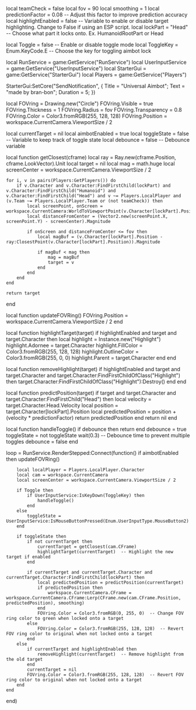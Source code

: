 local teamCheck = false
local fov = 90
local smoothing = 1
local predictionFactor = 0.08  -- Adjust this factor to improve prediction accuracy
local highlightEnabled = false  -- Variable to enable or disable target highlighting. Change to False if using an ESP script.
local lockPart = "Head"  -- Choose what part it locks onto. Ex. HumanoidRootPart or Head

local Toggle = false  -- Enable or disable toggle mode
local ToggleKey = Enum.KeyCode.E  -- Choose the key for toggling aimbot lock

local RunService = game:GetService("RunService")
local UserInputService = game:GetService("UserInputService")
local StarterGui = game:GetService("StarterGui")
local Players = game:GetService("Players")

StarterGui:SetCore("SendNotification", {
    Title = "Universal Aimbot";
    Text = "made by bran-bon";
    Duration = 5;
})

local FOVring = Drawing.new("Circle")
FOVring.Visible = true
FOVring.Thickness = 1
FOVring.Radius = fov
FOVring.Transparency = 0.8
FOVring.Color = Color3.fromRGB(255, 128, 128)
FOVring.Position = workspace.CurrentCamera.ViewportSize / 2

local currentTarget = nil
local aimbotEnabled = true
local toggleState = false  -- Variable to keep track of toggle state
local debounce = false  -- Debounce variable

local function getClosest(cframe)
    local ray = Ray.new(cframe.Position, cframe.LookVector).Unit
    local target = nil
    local mag = math.huge
    local screenCenter = workspace.CurrentCamera.ViewportSize / 2

    for i, v in pairs(Players:GetPlayers()) do
        if v.Character and v.Character:FindFirstChild(lockPart) and v.Character:FindFirstChild("Humanoid") and v.Character:FindFirstChild("Head") and v ~= Players.LocalPlayer and (v.Team ~= Players.LocalPlayer.Team or (not teamCheck)) then
            local screenPoint, onScreen = workspace.CurrentCamera:WorldToViewportPoint(v.Character[lockPart].Position)
            local distanceFromCenter = (Vector2.new(screenPoint.X, screenPoint.Y) - screenCenter).Magnitude

            if onScreen and distanceFromCenter <= fov then
                local magBuf = (v.Character[lockPart].Position - ray:ClosestPoint(v.Character[lockPart].Position)).Magnitude

                if magBuf < mag then
                    mag = magBuf
                    target = v
                end
            end
        end
    end

    return target
end

local function updateFOVRing()
    FOVring.Position = workspace.CurrentCamera.ViewportSize / 2
end

local function highlightTarget(target)
    if highlightEnabled and target and target.Character then
        local highlight = Instance.new("Highlight")
        highlight.Adornee = target.Character
        highlight.FillColor = Color3.fromRGB(255, 128, 128)
        highlight.OutlineColor = Color3.fromRGB(255, 0, 0)
        highlight.Parent = target.Character
    end
end

local function removeHighlight(target)
    if highlightEnabled and target and target.Character and target.Character:FindFirstChildOfClass("Highlight") then
        target.Character:FindFirstChildOfClass("Highlight"):Destroy()
    end
end

local function predictPosition(target)
    if target and target.Character and target.Character:FindFirstChild("Head") then
        local velocity = target.Character.Head.Velocity
        local position = target.Character[lockPart].Position
        local predictedPosition = position + (velocity * predictionFactor)
        return predictedPosition
    end
    return nil
end

local function handleToggle()
    if debounce then return end
    debounce = true
    toggleState = not toggleState
    wait(0.3)  -- Debounce time to prevent multiple toggles
    debounce = false
end

loop = RunService.RenderStepped:Connect(function()
    if aimbotEnabled then
        updateFOVRing()

        local localPlayer = Players.LocalPlayer.Character
        local cam = workspace.CurrentCamera
        local screenCenter = workspace.CurrentCamera.ViewportSize / 2

        if Toggle then
            if UserInputService:IsKeyDown(ToggleKey) then
                handleToggle()
            end
        else
            toggleState = UserInputService:IsMouseButtonPressed(Enum.UserInputType.MouseButton2)
        end

        if toggleState then
            if not currentTarget then
                currentTarget = getClosest(cam.CFrame)
                highlightTarget(currentTarget)  -- Highlight the new target if enabled
            end

            if currentTarget and currentTarget.Character and currentTarget.Character:FindFirstChild(lockPart) then
                local predictedPosition = predictPosition(currentTarget)
                if predictedPosition then
                    workspace.CurrentCamera.CFrame = workspace.CurrentCamera.CFrame:Lerp(CFrame.new(cam.CFrame.Position, predictedPosition), smoothing)
                end
                FOVring.Color = Color3.fromRGB(0, 255, 0)  -- Change FOV ring color to green when locked onto a target
            else
                FOVring.Color = Color3.fromRGB(255, 128, 128)  -- Revert FOV ring color to original when not locked onto a target
            end
        else
            if currentTarget and highlightEnabled then
                removeHighlight(currentTarget)  -- Remove highlight from the old target
            end
            currentTarget = nil
            FOVring.Color = Color3.fromRGB(255, 128, 128)  -- Revert FOV ring color to original when not locked onto a target
        end
    end
end)
